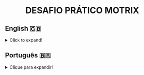 <h1 align="center">DESAFIO PRÁTICO MOTRIX</h1>

## English 🇬🇧
<details>
  <summary>Click to expand!</summary>
  
### Description
This project is a content management system that allows users to visualize, create, edit and delete text contents.

### Technologies and Tools
<img src="https://img.shields.io/badge/eslint-3A33D1?style=for-the-badge&logo=eslint&logoColor=white" alt="eslint-logo" />
<img src="https://img.shields.io/badge/Docker-2CA5E0?style=for-the-badge&logo=docker&logoColor=white" alt="docker-logo" />
<img src="https://img.shields.io/badge/JavaScript-323330?style=for-the-badge&logo=javascript&logoColor=F7DF1E" alt="javascript-logo" />
<img src="https://img.shields.io/badge/TypeScript-007ACC?style=for-the-badge&logo=typescript&logoColor=white" alt="typescript-logo" />
<img src="https://img.shields.io/badge/Node.js-339933?style=for-the-badge&logo=nodedotjs&logoColor=white" alt="nodejs-logo" />
<img src="https://img.shields.io/badge/Express.js-000000?style=for-the-badge&logo=express&logoColor=white" alt="express-logo" />
<img src="https://img.shields.io/badge/MySQL-005C84?style=for-the-badge&logo=mysql&logoColor=white" alt="mysql-logo" />
<img src="https://img.shields.io/badge/Sequelize-52B0E7?style=for-the-badge&logo=Sequelize&logoColor=white" alt="sequelize-logo" />
<img src="https://img.shields.io/badge/npm-CB3837?style=for-the-badge&logo=npm&logoColor=white" alt="npm-logo" />
<img src="https://img.shields.io/badge/JWT-000000?style=for-the-badge&logo=JSON%20web%20tokens&logoColor=white" alt="jwt-logo" />
<img src="https://img.shields.io/badge/Postman-FF6C37?style=for-the-badge&logo=Postman&logoColor=white" alt="postman-logo" />
<img src="https://img.shields.io/badge/React-20232A?style=for-the-badge&logo=react&logoColor=61DAFB" alt="react-logo" />
<img src="https://img.shields.io/badge/React_Router-CA4245?style=for-the-badge&logo=react-router&logoColor=white" alt="react-router-logo" />
<img src="https://img.shields.io/badge/CSS3-1572B6?style=for-the-badge&logo=css3&logoColor=white" alt="css-logo" />

This project was developed through containers and container orchestration using **Docker** and **docker-compose** yml files. Three services were created, one for the **database**, one for **Back-end** and lastly the **Front-end**.
The programming language used was **JavaScript**, with the superset **TypeScript** to strengthen good practices and clean code.
To develop the Back-end portion of this project, **Node.js** was used with the **Express.js** to create a RESTful API, connected through the **Sequelize** ORM with a **MySQL** instance. 
To add a security layer to this application, the **npm** libraries **jsonwebtoken** and **bcryptjs** were used to ascertain user authorization for harsher CRUD operations as **update** and **delete**, and to encrypt users' passwords into the database.
Also, to assure the proper functionality of the API, integration tests using **Mocha**, **Chai** and **Sinon** were created.
The API's documentation was created and published using **Postman** and can be found [here](link).

The connection between Back-end and Front-end parts of the application was made using **Axios**. The Front-end part of the project was developed using **React** and styled with **CSS3**. The **React Router** library was used to enable routing in this Single Page Application and **React's** native **Context API** and **Hooks** composed the application's state management.

### Installation
Before proceding to the installation, please make sure you have Docker, Docker-compose and Node.js installed on your machine.

1. Clone the repository and access the created directory:
```
git clone 
cd ep-motrix
```

2. Use the following script command to build & start the application:
```
npm run compose:up
```

3. Access via browser the Front-end part of this application using the url:
```
http://localhost:3000/
```
4. If you wish to test the API using its integration tests:
  1. Use the following script command to access the back-end container:
  ```
  npm run enter:backend
  ```
  2. Run the test command:
  ```
  npm test
  ```

### Comments
This project was very enjoyable to develop and I learned a lot about containerization and container orchestration through docker-compose. The creation of a **development docker-compose file** allowed me to maintain the containers up during development and problem-solve as needed, for I had always script monitoring using volumes and development tools such as **nodemon** and **ts-node**.
I also took this as an opportunity to learn a new tool, **Axios**, to make the Back-end and Front-end connection using my own API, and to get better at project setup, using **airbnb eslint** to monitor a fluid code development.
For the future of this project, I wish to implement a new feature, an editing tool to fully implement **wysiwyg** and to create a testing coverage using **Cypress**.
Overall, I am happy with this project's development and the result I got. Hope you all enjoy!

</details>

## Português 🇧🇷
<details>
  <summary>Clique para expandir!</summary>
  
### Descrição
Este projeto é um sistema de gerenciamento de conteúdo que permite aos usuários visualizar, criar, editar e excluir conteúdos de texto.

### Tecnologias e Ferramentas
<img src="https://img.shields.io/badge/eslint-3A33D1?style=for-the-badge&logo=eslint&logoColor=white" alt="eslint-logo" />
<img src="https://img.shields.io/badge/Docker-2CA5E0?style=for-the-badge&logo=docker&logoColor=white" alt="docker-logo" />
<img src="https://img.shields.io/badge/JavaScript-323330?style=for-the-badge&logo=javascript&logoColor=F7DF1E" alt="javascript-logo" />
<img src="https://img.shields.io/badge/TypeScript-007ACC?style=for-the-badge&logo=typescript&logoColor=white" alt="typescript-logo" />
<img src="https://img.shields.io/badge/Node.js-339933?style=for-the-badge&logo=nodedotjs&logoColor=white" alt="nodejs-logo" />
<img src="https://img.shields.io/badge/Express.js-000000?style=for-the-badge&logo=express&logoColor=white" alt="express-logo" />
<img src="https://img.shields.io/badge/MySQL-005C84?style=for-the-badge&logo=mysql&logoColor=white" alt="mysql-logo" />
<img src="https://img.shields.io/badge/Sequelize-52B0E7?style=for-the-badge&logo=Sequelize&logoColor=white" alt="sequelize-logo" />
<img src="https://img.shields.io/badge/npm-CB3837?style=for-the-badge&logo=npm&logoColor=white" alt="npm-logo" />
<img src="https://img.shields.io/badge/JWT-000000?style=for-the-badge&logo=JSON%20web%20tokens&logoColor=white" alt="jwt-logo" />
<img src="https://img.shields.io/badge/Postman-FF6C37?style=for-the-badge&logo=Postman&logoColor=white" alt="postman-logo" />
<img src="https://img.shields.io/badge/React-20232A?style=for-the-badge&logo=react&logoColor=61DAFB" alt="react-logo" />
<img src="https://img.shields.io/badge/React_Router-CA4245?style=for-the-badge&logo=react-router&logoColor=white" alt="react-router-logo" />
<img src="https://img.shields.io/badge/CSS3-1572B6?style=for-the-badge&logo=css3&logoColor=white" alt="css-logo" />

Este projeto foi desenvolvido por meio de contêineres e orquestração de contêineres usando0 **Docker** e arquivos yml **docker-compose**. Foram criados três serviços, um para o **banco de dados**, um para o **Back-end** e por último o **Front-end**.
A linguagem de programação utilizada foi o **JavaScript**, com o superset **TypeScript** para fortalecer as boas práticas e código limpo.
Para desenvolver a parte de Back-end deste projeto, **Node.js** foi usado com o **Express.js** para criar uma API RESTful, conectada por meio da ORM **Sequelize** com uma instância do **MySQL** .
Para adicionar uma camada de segurança a esta aplicação, as bibliotecas **npm** **jsonwebtoken** e **bcryptjs** foram usadas para verificar a autorização do usuário para operações CRUD mais rigorosas como **atualizar** e **excluir**, e para criptografar as senhas do usuários no banco de dados.
Além disso, para garantir o bom funcionamento da API, foram criados testes de integração usando **Mocha**, **Chai** e **Sinon**.
A documentação da API foi criada e publicada usando o **Postman** e pode ser encontrada [aqui](link).

A conexão entre as partes Back-end e Front-end da aplicação foi feita usando o **Axios**. A parte Front-end do projeto foi desenvolvida usando **React** e estilizada com **CSS3**. A biblioteca **React Router** foi usada para habilitar o roteamento nesta Single Page Application e o **Context API**, nativo do **React**, e os **Hooks** compuseram o gerenciamento de estado do aplicativo.

### Instalação
Antes de iniciar a instalação, por favor se assegure que possui instalados Docker, Docker-compose e Node.js em sua máquina.
1. Clone o repositório e acesse o diretório criado:
```
git clone
cd ep-motrix
```

2. Use o seguinte comando de script para construir e iniciar o aplicativo:
```
npm run compose:up
```

3. Acesse via navegador a parte Front-end deste aplicativo usando a url:
```
http://localhost:3000/
```
4. Se você deseja testar a API usando seus testes de integração:

  1. Use o seguinte comando de script para acessar o contêiner de back-end:
  ```
  npm run enter:backend
  ```
  2. Execute o comando de teste:
  ```
  npm test
  ```

### Comentários
Este projeto foi muito agradável de desenvolver e aprendi muito sobre conteinerização e orquestração de contêineres através do docker-compose. A criação de um **arquivo de composição docker de desenvolvimento** me permitiu manter os contêineres ativos durante o desenvolvimento e solucionar problemas conforme necessário, pois sempre tive monitoramento de scripts usando volumes e ferramentas de desenvolvimento como **nodemon** e **ts-node**.
Também aproveitei isso como uma oportunidade para aprender uma nova ferramenta, **Axios**, para fazer a conexão Back-end e Front-end usando minha própria API e também melhorar a configuração do projeto, usando o **airbnb eslint** para monitorar um desenvolvimento fluido de código.
Para o futuro deste projeto, desejo implementar um novo recurso, uma ferramenta de edição para implementar totalmente o **wysiwyg** e criar uma cobertura de testes usando o **Cypress**.
No geral, estou feliz com o desenvolvimento deste projeto e com o resultado que obtive. Espero que gostem!

</details>
